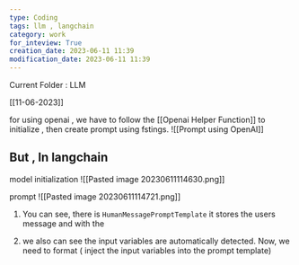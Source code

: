 ```yaml
---
type: Coding  
tags: llm , langchain
category: work
for_inteview: True
creation_date: 2023-06-11 11:39
modification_date: 2023-06-11 11:39
---
```


  
Current Folder : LLM




[[11-06-2023]]



for using openai , we have to follow the [[Openai Helper Function]] to initialize , then create prompt using fstings. 
![[Prompt using OpenAI]]

## But , In langchain 

model initialization 
![[Pasted image 20230611114630.png]]

prompt 
![[Pasted image 20230611114721.png]]

1. You can see, there is `HumanMessagePromptTemplate` it stores the users message and with the 


2. we also can see the input variables are automatically detected. Now, we need to format ( inject the input variables into the prompt template)